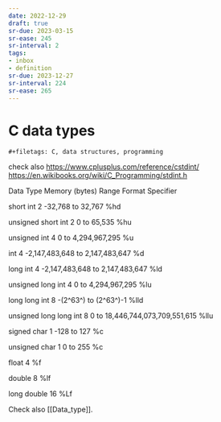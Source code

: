 ```yaml
---
date: 2022-12-29
draft: true
sr-due: 2023-03-15
sr-ease: 245
sr-interval: 2
tags:
- inbox
- definition
sr-due: 2023-12-27
sr-interval: 224
sr-ease: 265
---
```


# C data types

```{=org}
#+filetags: C, data structures, programming
```

check also <https://www.cplusplus.com/reference/cstdint/>
<https://en.wikibooks.org/wiki/C_Programming/stdint.h>

Data Type Memory (bytes) Range Format Specifier

short int 2 -32,768 to 32,767 %hd

unsigned short int 2 0 to 65,535 %hu

unsigned int 4 0 to 4,294,967,295 %u

int 4 -2,147,483,648 to 2,147,483,647 %d

long int 4 -2,147,483,648 to 2,147,483,647 %ld

unsigned long int 4 0 to 4,294,967,295 %lu

long long int 8 -(2^63^) to (2^63^)-1 %lld

unsigned long long int 8 0 to 18,446,744,073,709,551,615 %llu

signed char 1 -128 to 127 %c

unsigned char 1 0 to 255 %c

float 4 %f

double 8 %lf

long double 16 %Lf

Check also [[Data_type]].
